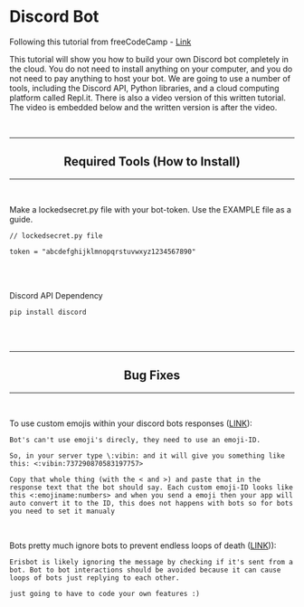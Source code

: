 # Discord Bot 
Following this tutorial from freeCodeCamp - <a href="https://www.freecodecamp.org/news/create-a-discord-bot-with-python/">Link</a>

This tutorial will show you how to build your own Discord bot completely in the cloud. You do not need to install anything on your computer, and you do not need to pay anything to host your bot. We are going to use a number of tools, including the Discord API, Python libraries, and a cloud computing platform called Repl.it.  There is also a video version of this written tutorial. The video is embedded below and the written version is after the video.


<br>
<hr>
<div align="center">

## Required Tools (How to Install)
</div>
<hr>

<br>

Make a lockedsecret.py file with your bot-token.  Use the EXAMPLE file as a guide. 
```
// lockedsecret.py file

token = "abcdefghijklmnopqrstuvwxyz1234567890"

```

<br>

<br>

Discord API Dependency 
```
pip install discord 
```

<br>



<br>
<hr>
<div align="center">

## Bug Fixes
</div>
<hr>
<br>

To use custom emojis within your discord bots responses (<a href="https://www.reddit.com/r/discordapp/comments/54ygeb/sexualrhinoceros_music_bot_cant_use_custom_emojis/">LINK</a>): 
```
Bot's can't use emoji's direcly, they need to use an emoji-ID.

So, in your server type \:vibin: and it will give you something like this: <:vibin:737290870583197757>

Copy that whole thing (with the < and >) and paste that in the response text that the bot should say. Each custom emoji-ID looks like this <:emojiname:numbers> and when you send a emoji then your app will auto convert it to the ID, this does not happens with bots so for bots you need to set it manualy
```

<br>

Bots pretty much ignore bots to prevent endless loops of death (<a href="https://www.reddit.com/r/discordapp/comments/5j0pnv/discord_net_bot_talking_to_another_bot/">LINK</a>)):

```
Erisbot is likely ignoring the message by checking if it's sent from a bot. Bot to bot interactions should be avoided because it can cause loops of bots just replying to each other.

just going to have to code your own features :) 
```